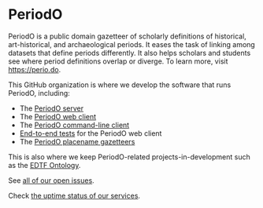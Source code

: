 # PeriodO

PeriodO is a public domain gazetteer of scholarly definitions of historical, art-historical, and archaeological periods. It eases the task of linking among datasets that define periods differently. It also helps scholars and students see where period definitions overlap or diverge. To learn more, visit https://perio.do.

This GitHub organization is where we develop the software that runs PeriodO, including:

* The [PeriodO server](https://github.com/periodo/periodo-server)
* The [PeriodO web client](https://github.com/periodo/periodo-client)
* The [PeriodO command-line client](https://github.com/periodo/periodo-cli)
* [End-to-end tests](https://github.com/periodo/periodo-client) for the PeriodO web client
* The [PeriodO placename gazetteers](https://github.com/periodo/periodo-places)

This is also where we keep PeriodO-related projects-in-development such as the [EDTF Ontology](https://github.com/periodo/edtf-ontology).

See [all of our open issues](https://github.com/search?o=desc&q=org%3Aperiodo&s=created&state=open&type=Issues).

Check [the uptime status of our services](https://status.perio.do/).
